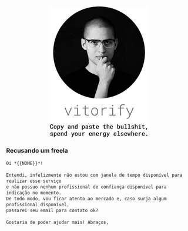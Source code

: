 <p align="center"><img src="logo.png" width="266" height="355"></p>

### Recusando um freela

```
Oi *{{NOME}}*!

Entendi, infelizmente não estou com janela de tempo disponível para realizar esse serviço
e não possuo nenhum profissional de confiança disponível para indicação no momento.
De todo modo, vou ficar atento ao mercado e, caso surja algum profissional disponível,
passarei seu email para contato ok? 

Gostaria de poder ajudar mais! Abraços,
```
